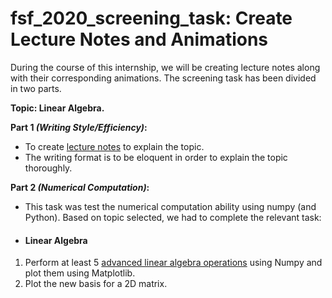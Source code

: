 # fsf_2020_screening_task: Create Lecture Notes and Animations

During the course of this internship, we will be creating lecture notes along with their corresponding animations. The screening task has been divided in two parts.

**Topic:  Linear Algebra.**

**Part 1 *(Writing Style/Efficiency)*:**
- To create <a href="https://github.com/nishanpoojary/fsf_2020_screening_task/blob/main/LinAlg_VectorsAndSpaces.pdf">lecture notes</a> to explain the topic.
- The writing format is to be eloquent in order to explain the topic thoroughly.

**Part 2 *(Numerical Computation)*:**
- This task was test the numerical computation ability using numpy (and Python). Based on topic selected, we had to complete the relevant task:
- #### Linear Algebra
1. Perform at least 5 <a href="https://github.com/nishanpoojary/fsf_2020_screening_task/blob/main/LinAlg_AdvancedOperations_python.ipynb">advanced linear algebra operations</a> using Numpy and plot them using Matplotlib.
2. Plot the new basis for a 2D matrix.
